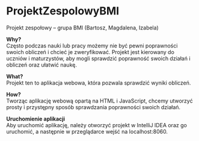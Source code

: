 # ProjektZespolowyBMI
Projekt zespołowy – grupa BMI (Bartosz, Magdalena, Izabela)
  
**Why?**  
Często podczas nauki lub pracy możemy nie być pewni poprawności swoich obliczeń i chcieć je zweryfikować. Projekt jest kierowany do uczniów i maturzystów, aby mogli sprawdzić poprawność swoich działań i obliczeń oraz ułatwić naukę.
  
**What?**  
Projekt ten to aplikacja webowa, która pozwala sprawdzić wyniki obliczeń.
  
**How?**  
Tworząc aplikację webową opartą na HTML i JavaScript, chcemy utworzyć prosty i przystępny sposób sprawdzania poprawności swoich działań.  

**Uruchomienie aplikacji**  
Aby uruchomić aplikację, należy otworzyć projekt w IntelliJ IDEA oraz go uruchomić, a następnie w przeglądarce wejść na localhost:8060.
